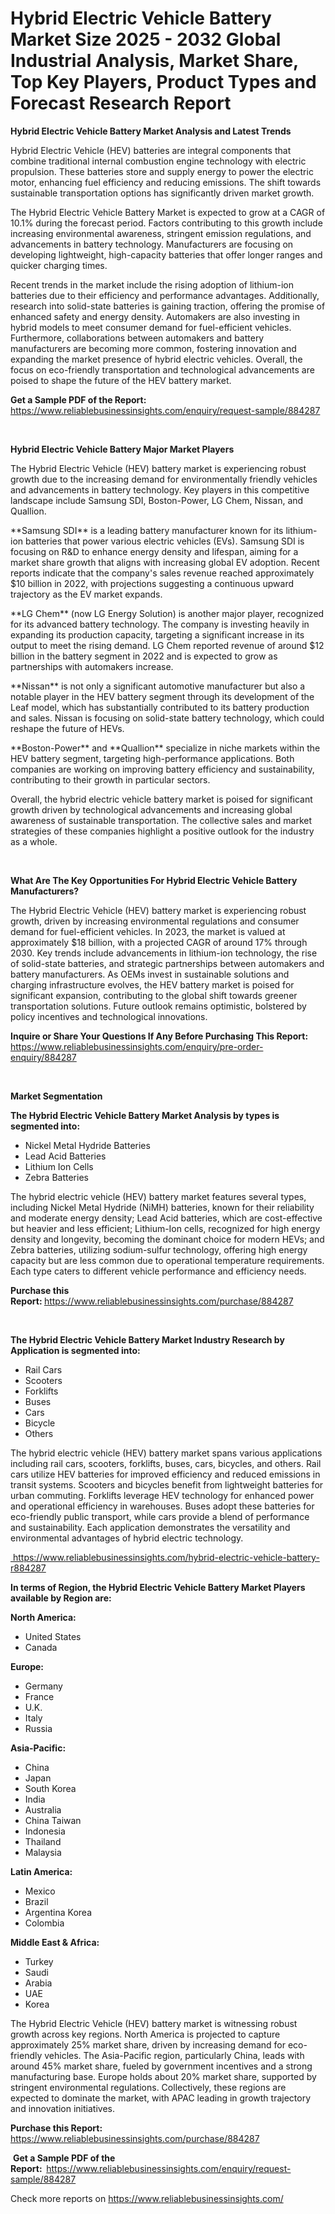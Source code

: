 <p><h1>Hybrid Electric Vehicle Battery Market Size 2025 - 2032 Global Industrial Analysis, Market Share, Top Key Players, Product Types and Forecast Research Report</h1></p><p><strong>Hybrid Electric Vehicle Battery Market Analysis and Latest Trends</strong></p>
<p><p>Hybrid Electric Vehicle (HEV) batteries are integral components that combine traditional internal combustion engine technology with electric propulsion. These batteries store and supply energy to power the electric motor, enhancing fuel efficiency and reducing emissions. The shift towards sustainable transportation options has significantly driven market growth.</p><p>The Hybrid Electric Vehicle Battery Market is expected to grow at a CAGR of 10.1% during the forecast period. Factors contributing to this growth include increasing environmental awareness, stringent emission regulations, and advancements in battery technology. Manufacturers are focusing on developing lightweight, high-capacity batteries that offer longer ranges and quicker charging times.</p><p>Recent trends in the market include the rising adoption of lithium-ion batteries due to their efficiency and performance advantages. Additionally, research into solid-state batteries is gaining traction, offering the promise of enhanced safety and energy density. Automakers are also investing in hybrid models to meet consumer demand for fuel-efficient vehicles. Furthermore, collaborations between automakers and battery manufacturers are becoming more common, fostering innovation and expanding the market presence of hybrid electric vehicles. Overall, the focus on eco-friendly transportation and technological advancements are poised to shape the future of the HEV battery market.</p></p>
<p><strong>Get a Sample PDF of the Report:&nbsp;</strong> <a href="https://www.reliablebusinessinsights.com/enquiry/request-sample/884287?utm_campaign=2384&utm_medium=2&utm_source=Github&utm_content=ia&utm_term=13022025&utm_id=hybrid-electric-vehicle-battery">https://www.reliablebusinessinsights.com/enquiry/request-sample/884287</a></p>
<p>&nbsp;</p>
<p><strong>Hybrid Electric Vehicle Battery Major Market Players</strong></p>
<p><p>The Hybrid Electric Vehicle (HEV) battery market is experiencing robust growth due to the increasing demand for environmentally friendly vehicles and advancements in battery technology. Key players in this competitive landscape include Samsung SDI, Boston-Power, LG Chem, Nissan, and Quallion.</p><p>**Samsung SDI** is a leading battery manufacturer known for its lithium-ion batteries that power various electric vehicles (EVs). Samsung SDI is focusing on R&D to enhance energy density and lifespan, aiming for a market share growth that aligns with increasing global EV adoption. Recent reports indicate that the company's sales revenue reached approximately $10 billion in 2022, with projections suggesting a continuous upward trajectory as the EV market expands.</p><p>**LG Chem** (now LG Energy Solution) is another major player, recognized for its advanced battery technology. The company is investing heavily in expanding its production capacity, targeting a significant increase in its output to meet the rising demand. LG Chem reported revenue of around $12 billion in the battery segment in 2022 and is expected to grow as partnerships with automakers increase.</p><p>**Nissan** is not only a significant automotive manufacturer but also a notable player in the HEV battery segment through its development of the Leaf model, which has substantially contributed to its battery production and sales. Nissan is focusing on solid-state battery technology, which could reshape the future of HEVs. </p><p>**Boston-Power** and **Quallion** specialize in niche markets within the HEV battery segment, targeting high-performance applications. Both companies are working on improving battery efficiency and sustainability, contributing to their growth in particular sectors.</p><p>Overall, the hybrid electric vehicle battery market is poised for significant growth driven by technological advancements and increasing global awareness of sustainable transportation. The collective sales and market strategies of these companies highlight a positive outlook for the industry as a whole.</p></p>
<p>&nbsp;</p>
<p><strong>What Are The Key Opportunities For Hybrid Electric Vehicle Battery Manufacturers?</strong></p>
<p><p>The Hybrid Electric Vehicle (HEV) battery market is experiencing robust growth, driven by increasing environmental regulations and consumer demand for fuel-efficient vehicles. In 2023, the market is valued at approximately $18 billion, with a projected CAGR of around 17% through 2030. Key trends include advancements in lithium-ion technology, the rise of solid-state batteries, and strategic partnerships between automakers and battery manufacturers. As OEMs invest in sustainable solutions and charging infrastructure evolves, the HEV battery market is poised for significant expansion, contributing to the global shift towards greener transportation solutions. Future outlook remains optimistic, bolstered by policy incentives and technological innovations.</p></p>
<p><strong>Inquire or Share Your Questions If Any Before Purchasing This Report:</strong> <a href="https://www.reliablebusinessinsights.com/enquiry/pre-order-enquiry/884287?utm_campaign=2384&utm_medium=2&utm_source=Github&utm_content=ia&utm_term=13022025&utm_id=hybrid-electric-vehicle-battery">https://www.reliablebusinessinsights.com/enquiry/pre-order-enquiry/884287</a></p>
<p>&nbsp;</p>
<p><strong>Market Segmentation</strong></p>
<p><strong>The Hybrid Electric Vehicle Battery Market Analysis by types is segmented into:</strong></p>
<p><ul><li>Nickel Metal Hydride Batteries</li><li>Lead Acid Batteries</li><li>Lithium Ion Cells</li><li>Zebra Batteries</li></ul></p>
<p><p>The hybrid electric vehicle (HEV) battery market features several types, including Nickel Metal Hydride (NiMH) batteries, known for their reliability and moderate energy density; Lead Acid batteries, which are cost-effective but heavier and less efficient; Lithium-Ion cells, recognized for high energy density and longevity, becoming the dominant choice for modern HEVs; and Zebra batteries, utilizing sodium-sulfur technology, offering high energy capacity but are less common due to operational temperature requirements. Each type caters to different vehicle performance and efficiency needs.</p></p>
<p><strong>Purchase this Report:&nbsp;</strong><a href="https://www.reliablebusinessinsights.com/purchase/884287?utm_campaign=2384&utm_medium=2&utm_source=Github&utm_content=ia&utm_term=13022025&utm_id=hybrid-electric-vehicle-battery">https://www.reliablebusinessinsights.com/purchase/884287</a></p>
<p>&nbsp;</p>
<p><strong>The Hybrid Electric Vehicle Battery Market Industry Research by Application is segmented into:</strong></p>
<p><ul><li>Rail Cars</li><li>Scooters</li><li>Forklifts</li><li>Buses</li><li>Cars</li><li>Bicycle</li><li>Others</li></ul></p>
<p><p>The hybrid electric vehicle (HEV) battery market spans various applications including rail cars, scooters, forklifts, buses, cars, bicycles, and others. Rail cars utilize HEV batteries for improved efficiency and reduced emissions in transit systems. Scooters and bicycles benefit from lightweight batteries for urban commuting. Forklifts leverage HEV technology for enhanced power and operational efficiency in warehouses. Buses adopt these batteries for eco-friendly public transport, while cars provide a blend of performance and sustainability. Each application demonstrates the versatility and environmental advantages of hybrid electric technology.</p></p>
<p><a href="https://www.reliablebusinessinsights.com/hybrid-electric-vehicle-battery-r884287?utm_campaign=2384&utm_medium=2&utm_source=Github&utm_content=ia&utm_term=13022025&utm_id=hybrid-electric-vehicle-battery">&nbsp;https://www.reliablebusinessinsights.com/hybrid-electric-vehicle-battery-r884287</a></p>
<p><strong>In terms of Region, the Hybrid Electric Vehicle Battery Market Players available by Region are:</strong></p>
<p>
    <p> <strong> North America: </strong>
        <ul>
            <li>United States</li>
            <li>Canada</li>
        </ul>
        </p> 
    <p> <strong> Europe: </strong>
        <ul>
            <li>Germany</li>
            <li>France</li>
            <li>U.K.</li>
            <li>Italy</li>
            <li>Russia</li>
        </ul>
        </p> 
    <p> <strong> Asia-Pacific: </strong>
        <ul>
            <li>China</li>
            <li>Japan</li>
            <li>South Korea</li>
            <li>India</li>
            <li>Australia</li>
            <li>China Taiwan</li>
            <li>Indonesia</li>
            <li>Thailand</li>
            <li>Malaysia</li>
        </ul>
        </p> 
    <p> <strong> Latin America: </strong>
        <ul>
            <li>Mexico</li>
            <li>Brazil</li>
            <li>Argentina Korea</li>
            <li>Colombia</li>
        </ul>
        </p> 
    <p> <strong> Middle East & Africa: </strong>
        <ul>
            <li>Turkey</li>
            <li>Saudi</li>
            <li>Arabia</li>
            <li>UAE</li>
            <li>Korea</li>
        </ul>
    </p>
    </p>
<p><p>The Hybrid Electric Vehicle (HEV) battery market is witnessing robust growth across key regions. North America is projected to capture approximately 25% market share, driven by increasing demand for eco-friendly vehicles. The Asia-Pacific region, particularly China, leads with around 45% market share, fueled by government incentives and a strong manufacturing base. Europe holds about 20% market share, supported by stringent environmental regulations. Collectively, these regions are expected to dominate the market, with APAC leading in growth trajectory and innovation initiatives.</p></p>
<p><strong>Purchase this Report: </strong><a href="https://www.reliablebusinessinsights.com/purchase/884287?utm_campaign=2384&utm_medium=2&utm_source=Github&utm_content=ia&utm_term=13022025&utm_id=hybrid-electric-vehicle-battery">https://www.reliablebusinessinsights.com/purchase/884287</a></p>
<p>&nbsp;<strong>Get a Sample PDF of the Report:&nbsp;&nbsp;</strong><a href="https://www.reliablebusinessinsights.com/enquiry/request-sample/884287?utm_campaign=2384&utm_medium=2&utm_source=Github&utm_content=ia&utm_term=13022025&utm_id=hybrid-electric-vehicle-battery">https://www.reliablebusinessinsights.com/enquiry/request-sample/884287</a></p>
<p><strong></strong></p>
<p>Check more reports on <a href="https://www.reliablebusinessinsights.com/?utm_campaign=2384&utm_medium=2&utm_source=Github&utm_content=ia&utm_term=13022025&utm_id=hybrid-electric-vehicle-battery">https://www.reliablebusinessinsights.com/</a></p>